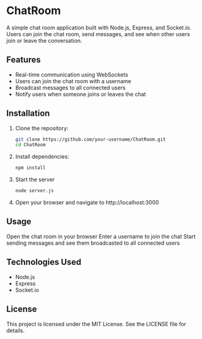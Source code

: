 # ChatRoom

A simple chat room application built with Node.js, Express, and Socket.io. Users can join the chat room, send messages, and see when other users join or leave the conversation.

## Features

- Real-time communication using WebSockets
- Users can join the chat room with a username
- Broadcast messages to all connected users
- Notify users when someone joins or leaves the chat

## Installation

1. Clone the repository:
   ```sh
   git clone https://github.com/your-username/ChatRoom.git
   cd ChatRoom

2. Install dependencies:
   ```sh
   npm install
   
3. Start the server
   ```sh
   node server.js

4. Open your browser and navigate to http://localhost:3000

## Usage
Open the chat room in your browser
Enter a username to join the chat
Start sending messages and see them broadcasted to all connected users

## Technologies Used
- Node.js
- Express
- Socket.io

## License
This project is licensed under the MIT License. See the LICENSE file for details.
